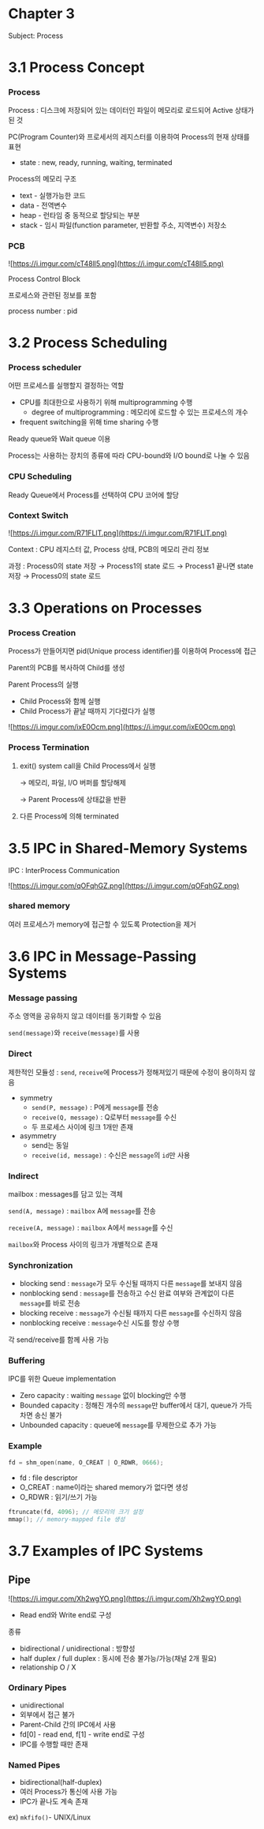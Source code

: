 # Chapter 3

Subject: Process



# 3.1 Process Concept

### Process

Process : 디스크에 저장되어 있는 데이터인 파일이 메모리로 로드되어 Active 상태가 된 것

PC(Program Counter)와 프로세서의 레지스터를 이용하여 Process의 현재 상태를 표현

- state : new, ready, running, waiting, terminated

Process의 메모리 구조

- text - 실행가능한 코드
- data - 전역변수
- heap - 런타임 중 동적으로 할당되는 부분
- stack - 임시 파일(function parameter, 반환할 주소, 지역변수) 저장소

### PCB

![https://i.imgur.com/cT48ll5.png](https://i.imgur.com/cT48ll5.png)

Process Control Block

프로세스와 관련된 정보를 포함

process number : pid

# 3.2 Process Scheduling

### Process scheduler

어떤 프로세스를 실행할지 결정하는 역할

- CPU를 최대한으로 사용하기 위해 multiprogramming 수행
    - degree of multiprogramming : 메모리에 로드할 수 있는 프로세스의 개수
- frequent switching을 위해 time sharing 수행

Ready queue와 Wait queue 이용

Process는 사용하는 장치의 종류에 따라 CPU-bound와 I/O bound로 나눌 수 있음

### CPU Scheduling

Ready Queue에서 Process를 선택하여 CPU 코어에 할당

### Context Switch

![https://i.imgur.com/R71FLlT.png](https://i.imgur.com/R71FLlT.png)

Context : CPU 레지스터 값, Process 상태, PCB의 메모리 관리 정보

과정 : Process0의 state 저장 → Process1의 state 로드 → Process1 끝나면 state 저장 → Process0의 state 로드

# 3.3 Operations on Processes

### Process Creation

Process가 만들어지면 pid(Unique process identifier)를 이용하여 Process에 접근

Parent의 PCB를 복사하여 Child를 생성

Parent Process의 실행

- Child Process와 함께 실행
- Child Process가 끝날 때까지 기다렸다가 실행

![https://i.imgur.com/ixE0Ocm.png](https://i.imgur.com/ixE0Ocm.png)

### Process Termination

1. exit() system call을 Child Process에서 실행
    
    → 메모리, 파일, I/O 버퍼를 할당해제
    
    → Parent Process에 상태값을 반환
    
2. 다른 Process에 의해 terminated

# 3.5 IPC in Shared-Memory Systems

IPC : InterProcess Communication

![https://i.imgur.com/qOFqhGZ.png](https://i.imgur.com/qOFqhGZ.png)

### shared memory

여러 프로세스가 memory에 접근할 수 있도록 Protection을 제거

# 3.6 IPC in Message-Passing Systems

### Message passing

주소 영역을 공유하지 않고 데이터를 동기화할 수 있음

`send(message)`와 `receive(message)`를 사용

### Direct

제한적인 모듈성 : `send`, `receive`에 Process가 정해져있기 때문에 수정이 용이하지 않음

- symmetry
    - `send(P, message)` : P에게 `message`를 전송
    - `receive(Q, message)` : Q로부터 `message`를 수신
    - 두 프로세스 사이에 링크 1개만 존재
- asymmetry
    - send는 동일
    - `receive(id, message)` : 수신은 `message`의 `id`만 사용

### Indirect

mailbox : messages를 담고 있는 객체

`send(A, message)` : `mailbox` A에 `message`를 전송

`receive(A, message)` : `mailbox` A에서 `message`를 수신

`mailbox`와 Process 사이의 링크가 개별적으로 존재

### Synchronization

- blocking send : `message`가 모두 수신될 때까지 다른 `message`를 보내지 않음
- nonblocking send : `message`를 전송하고 수신 완료 여부와 관계없이 다른 `message`를 바로 전송
- blocking receive : `message`가 수신될 때까지 다른 `message`를 수신하지 않음
- nonblocking receive : `message`수신 시도를 항상 수행

각 send/receive를 함께 사용 가능

### Buffering

IPC를 위한 Queue implementation

- Zero capacity : waiting `message` 없이 blocking만 수행
- Bounded capacity : 정해진 개수의 `message`만 buffer에서 대기, queue가 가득 차면 송신 불가
- Unbounded capacity : queue에 `message`를 무제한으로 추가 가능

### Example

```c
fd = shm_open(name, O_CREAT | O_RDWR, 0666);
```

- fd : file descriptor
- O_CREAT : name이라는 shared memory가 없다면 생성
- O_RDWR : 읽기/쓰기 가능

```c
ftruncate(fd, 4096); // 메모리의 크기 설정
mmap(); // memory-mapped file 생성
```

# 3.7 Examples of IPC Systems

## Pipe

![https://i.imgur.com/Xh2wgYO.png](https://i.imgur.com/Xh2wgYO.png)

- Read end와 Write end로 구성

종류

- bidirectional / unidirectional : 방향성
- half duplex / full duplex : 동시에 전송 불가능/가능(채널 2개 필요)
- relationship O / X

### Ordinary Pipes

- unidirectional
- 외부에서 접근 불가
- Parent-Child 간의 IPC에서 사용
- fd[0] - read end, f[1] - write end로 구성
- IPC를 수행할 때만 존재

### Named Pipes

- bidirectional(half-duplex)
- 여러 Process가 통신에 사용 가능
- IPC가 끝나도 계속 존재

ex) `mkfifo()`- UNIX/Linux